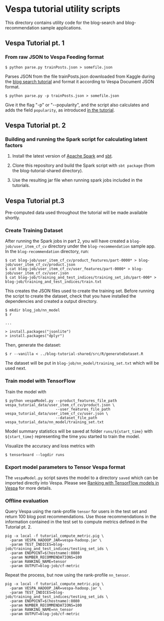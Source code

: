 <!-- Copyright 2017 Yahoo Holdings. Licensed under the terms of the Apache 2.0 license. See LICENSE in the project root. -->
# Vespa tutorial utility scripts

This directory contains utility code for the blog-search and blog-recommendation sample applications.

## Vespa Tutorial pt. 1

### From raw JSON to Vespa Feeding format

    $ python parse.py trainPosts.json > somefile.json

Parses JSON from the file trainPosts.json downloaded from Kaggle during the [blog search tutorial](https://docs.vespa.ai/en/tutorials/blog-search.html) and format it according to Vespa Document JSON format.

    $ python parse.py -p trainPosts.json > somefile.json

Give it the flag "-p" or "--popularity", and the script also calculates and adds the field `popularity`, as introduced [in the tutorial](https://docs.vespa.ai/en/tutorials/blog-search.html#blog-popularity-signal).

## Vespa Tutorial pt. 2

### Building and running the Spark script for calculating latent factors

1. Install the latest version of [Apache Spark](http://spark.apache.org/) and [sbt](http://www.scala-sbt.org/download.html).

2. Clone this repository and build the Spark script with `sbt package` (from the blog-tutorial-shared directory).

3. Use the resulting jar file when running spark jobs included in the tutorials.

## Vespa Tutorial pt.3

Pre-computed data used throughout the tutorial will be made available shortly.

### Create Training Dataset

After running the Spark jobs in part 2, you will have created a
`blog-job/user_item_cf_cv` directory under the `blog-recommendation` sample
app. In the `blog-recommendation` directory, run:

    $ cat blog-job/user_item_cf_cv/product_features/part-0000* > blog-job/user_item_cf_cv/product.json
    $ cat blog-job/user_item_cf_cv/user_features/part-0000* > blog-job/user_item_cf_cv/user.json
    $ cat blog-job/training_and_test_indices/training_set_ids/part-000* > blog-job/training_and_test_indices/train.txt

This creates the JSON files used to create the training set. Before running the
script to create the dataset, check that you have installed the dependencies
and created a output directory.

    $ mkdir blog_job/nn_model
    $ r

    ...

    > install.packages("jsonlite")
    > install.packages("dplyr")

Then, generate the dataset:

    $ r --vanilla < ../blog-tutorial-shared/src/R/generateDataset.R

The dataset will be put in `blog-job/nn_model/training_set.txt` which will be used next.

### Train model with TensorFlow

Train the model with

    $ python vespaModel.py --product_features_file_path vespa_tutorial_data/user_item_cf_cv/product.json \
                           --user_features_file_path vespa_tutorial_data/user_item_cf_cv/user.json \
                           --dataset_file_path vespa_tutorial_data/nn_model/training_set.txt

Model summary statistics will be saved at folder
```runs/${start_time}``` with ```${start_time}``` representing the time you
started to train the model.

Visualize the accuracy and loss metrics with

    $ tensorboard --logdir runs

### Export model parameters to Tensor Vespa format

The `vespaModel.py` script saves the model to a directory `saved` which can be
imported directly into Vespa. Please see [Ranking with TensorFlow models in
Vespa](https://docs.vespa.ai/en/tensorflow.html) for more details.

### Offline evaluation

Query Vespa using the rank-profile ```tensor``` for users in the test set and return 100 blog post recommendations. Use those recommendations in the information contained in the test set to compute
metrics defined in the Tutorial pt. 2.

    pig -x local -f tutorial_compute_metric.pig \
      -param VESPA_HADOOP_JAR=vespa-hadoop.jar \
      -param TEST_INDICES=blog-job/training_and_test_indices/testing_set_ids \
      -param ENDPOINT=$(hostname):8080
      -param NUMBER_RECOMMENDATIONS=100
      -param RANKING_NAME=tensor
      -param OUTPUT=blog-job/cf-metric

Repeat the process, but now using the rank-profile ```nn_tensor```.

    pig -x local -f tutorial_compute_metric.pig \
      -param VESPA_HADOOP_JAR=vespa-hadoop.jar \
      -param TEST_INDICES=blog-job/training_and_test_indices/testing_set_ids \
      -param ENDPOINT=$(hostname):8080
      -param NUMBER_RECOMMENDATIONS=100
      -param RANKING_NAME=nn_tensor
      -param OUTPUT=blog-job/cf-metric
